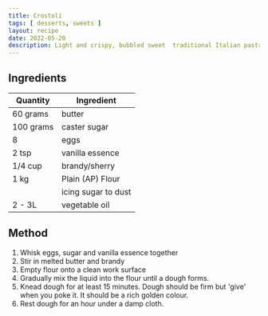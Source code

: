 ```yaml
---
title: Crostoli
tags: [ desserts, sweets ]
layout: recipe
date: 2022-05-20
description: Light and crispy, bubbled sweet  traditional Italian pastry delights. 
---
```

## Ingredients

|Quantity|Ingredient
|-|-
|60 grams|butter
|100 grams|caster sugar
|8|eggs
|2 tsp |vanilla essence
|1/4 cup|brandy/sherry
|1 kg|Plain (AP) Flour 
||icing sugar to dust
|2 - 3L|vegetable oil

## Method

1. Whisk eggs, sugar and vanilla essence together
2. Stir in melted butter and brandy
3. Empty flour onto a clean work surface
4. Gradually mix the liquid into the flour until a dough forms.
5. Knead dough for at least 15 minutes. Dough should be firm but 'give' when you poke it. It should be a rich golden colour.
6. Rest dough for an hour under a damp cloth.
